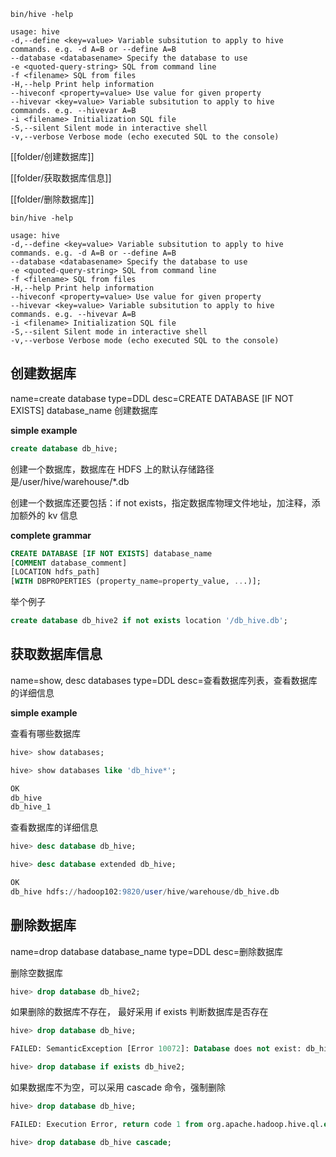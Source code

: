 ```
bin/hive -help  

usage: hive  
-d,--define <key=value> Variable subsitution to apply to hive commands. e.g. -d A=B or --define A=B  
--database <databasename> Specify the database to use  
-e <quoted-query-string> SQL from command line  
-f <filename> SQL from files  
-H,--help Print help information  
--hiveconf <property=value> Use value for given property  
--hivevar <key=value> Variable subsitution to apply to hive  
commands. e.g. --hivevar A=B  
-i <filename> Initialization SQL file  
-S,--silent Silent mode in interactive shell  
-v,--verbose Verbose mode (echo executed SQL to the console)
```

[[folder/创建数据库]]


[[folder/获取数据库信息]]


[[folder/删除数据库]]

```
bin/hive -help  

usage: hive  
-d,--define <key=value> Variable subsitution to apply to hive commands. e.g. -d A=B or --define A=B  
--database <databasename> Specify the database to use  
-e <quoted-query-string> SQL from command line  
-f <filename> SQL from files  
-H,--help Print help information  
--hiveconf <property=value> Use value for given property  
--hivevar <key=value> Variable subsitution to apply to hive  
commands. e.g. --hivevar A=B  
-i <filename> Initialization SQL file  
-S,--silent Silent mode in interactive shell  
-v,--verbose Verbose mode (echo executed SQL to the console)
```

## 创建数据库
name=create database
type=DDL
desc=CREATE DATABASE [IF NOT EXISTS] database_name 创建数据库

**simple example**

```sql
create database db_hive;
```

创建一个数据库，数据库在 HDFS 上的默认存储路径是/user/hive/warehouse/\*.db

创建一个数据库还要包括：if not exists，指定数据库物理文件地址，加注释，添加额外的 kv 信息

**complete grammar**

```sql
CREATE DATABASE [IF NOT EXISTS] database_name  
[COMMENT database_comment]  
[LOCATION hdfs_path]  
[WITH DBPROPERTIES (property_name=property_value, ...)];
```

举个例子

```sql
create database db_hive2 if not exists location '/db_hive.db';
```


## 获取数据库信息
name=show, desc databases
type=DDL
desc=查看数据库列表，查看数据库的详细信息

**simple example**

查看有哪些数据库

```sql
hive> show databases;

hive> show databases like 'db_hive*';

OK  
db_hive  
db_hive_1
```

查看数据库的详细信息

```sql
hive> desc database db_hive;

hive> desc database extended db_hive;

OK  
db_hive hdfs://hadoop102:9820/user/hive/warehouse/db_hive.db  
```


## 删除数据库
name=drop database database_name
type=DDL
desc=删除数据库

删除空数据库  

```sql
hive> drop database db_hive2;
```

如果删除的数据库不存在， 最好采用 if exists 判断数据库是否存在
```sql
hive> drop database db_hive;

FAILED: SemanticException [Error 10072]: Database does not exist: db_hive  

hive> drop database if exists db_hive2;
```


如果数据库不为空，可以采用 cascade 命令，强制删除

```sql
hive> drop database db_hive;

FAILED: Execution Error, return code 1 from org.apache.hadoop.hive.ql.exec.DDLTask.InvalidOperationException(message:Database db_hive is not empty. One or more tables exist.)  

hive> drop database db_hive cascade;
```


